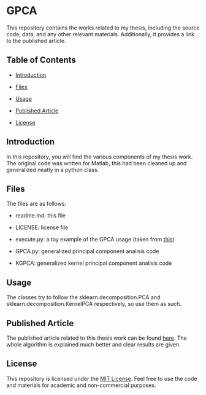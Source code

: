 # GPCA

 

This repository contains the works related to my thesis, including the source code, data, and any other relevant materials. Additionally, it provides a link to the published article.

 

## Table of Contents

 

- [Introduction](#introduction)

- [Files](#files)

- [Usage](#usage)

- [Published Article](#published-article)

- [License](#license)

 

## Introduction

 

In this repository, you will find the various components of my thesis work. The original code was written for Matlab, this had been cleaned up and generalized neatly in a python class.

 

## Files

 

The files are as follows:

 

* readme.md: this file

* LICENSE: license file

* execute.py: a toy example of the GPCA usage (taken from [this](https://scikit-learn.org/dev/auto_examples/decomposition/plot_pca_iris.html#sphx-glr-auto-examples-decomposition-plot-pca-iris-py))

* GPCA.py: generalized principal component analisis code

* KGPCA: generalized kernel principal component analisis code

 

## Usage

 

The classes try to follow the sklearn.decomposition.PCA and sklearn.decomposition.KernelPCA respectively, so use them as such.

 

## Published Article

 

The published article related to this thesis work can be found [here](https://ieeexplore.ieee.org/abstract/document/9054154).
The whole algorithm is explained much better and clear results are given.

 

## License

 

This repository is licensed under the [MIT License](LICENSE). Feel free to use the code and materials for academic and non-commercial purposes.
